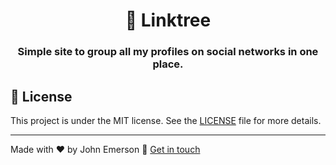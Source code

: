 <h1 align="center">🌲 Linktree</h1>
<h3 align="center">Simple site to group all my profiles on social networks in one place.</h3>



## 📝 License

This project is under the MIT license. See the [LICENSE](LICENSE.md) file for more details.

---

Made with ❤️ by John Emerson :wave: [Get in touch](https://johnggli.github.io/linktree)
